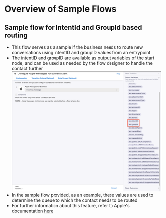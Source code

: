 # Overview of Sample Flows

## Sample flow for IntentId and GroupId based routing
- This flow serves as a sample if the business needs to route new conversations using intentID and groupID values from an entrypoint
- The intentID and groupID are available as output variables of the start node, and can be used as needed by the flow designer to handle the contact further
  ![IntentId and GroupId Variables](../../../images/AppleIntentIdGroupIdVariables.png)
- In the sample flow provided, as an example, these values are used to determine the queue to which the contact needs to be routed
- For further information about this feature, refer to Apple's documentation [here](https://register.apple.com/resources/messages/messaging-documentation/message-with-customers.md#about-intent-group-and-body-values)
